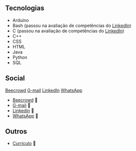 ## Tecnologias

* Arduíno
* Bash (passou na avaliação de competências do <a href="https://www.linkedin.com/in/gabriel-cavalcante-225076242/">LinkedIn</a>)
* C (passou na avaliação de competências do <a href="https://www.linkedin.com/in/gabriel-cavalcante-225076242/">LinkedIn</a>)
* C++
* CSS
* HTML
* Java
* Python
* SQL

## Social
<a href="https://www.beecrowd.com.br/judge/pt/profile/853225">Beecrowd</a>
<a href="mailto:gabriel.lcifba@gmail.com">G-mail</a>
<a href="https://www.linkedin.com/in/gabriel-cavalcante-225076242">LinkedIn</a>
<a href="http://wa.me/5574981343313">WhatsApp</a>

* [Beecrowd](https://www.beecrowd.com.br/judge/pt/profile/853225) :link:
* [G-mail](mailto:gabriel.lcifba@gmail.com) :link:
* [Linkedin](https://www.linkedin.com/in/gabriel-cavalcante-225076242) :link:
* [WhatsApp](http://wa.me/5574981343313) :link:

## Outros
* [Currículo](https://zolppy.github.io/zolppy) :link:
